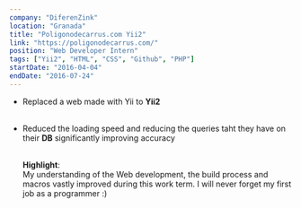 ```yaml
---
company: "DiferenZink"
location: "Granada"
title: "Poligonodecarrus.com Yii2"
link: "https://poligonodecarrus.com/"
position: "Web Developer Intern"
tags: ["Yii2", "HTML", "CSS", "Github", "PHP"]
startDate: "2016-04-04"
endDate: "2016-07-24"
---
```


- Replaced a web made with Yii to <b>Yii2</b><br/><br/>
- Reduced the loading speed and reducing the queries taht they have on their <b>DB</b> significantly improving accuracy<br/><br/>

  <b>Highlight</b>:<br/>
  My understanding of the Web development, the build process and macros vastly improved during this work term. I will never forget my first job as a programmer :)